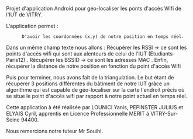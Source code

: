 Projet d'application Android pour géo-localiser les ponts d'accès Wifi de l'IUT de VITRY.

L'application permet :

          D'avoir les coordonnées (x,y) de notre position en temps réel.
Dans un même champ texte nous allons :
          Récupérer les RSSI -> ce sont les points d'accès wifi qui sont aux alentours de celui de l'IUT  (Etudiants-Paris12)
          . Récupérer les BSSID -> ce sont les adresses MAC
          . Enfin, récupérer la distance de notre position  en fonction du point d'accès Wifi

Puis pour terminer, nous avons fait de la triangulation. Le but étant de récupérer 3 positions différentes du bâtiment de notre IUT grâce un algorithme qui est capable de géo-localiser sur la carte l'endroit précis où se situe le point d'accès wifi par rapport à notre point actuel en temps réel.

Cette application à été réalisée par LOUNICI Yanis, PEPINSTER JULIUS et ELYAIS Cyril, apprentis en Licence Professionnelle MERIT à VITRY-Sur-Seine 94400.

Nous remercions notre tuteur Mr Souihi. 
